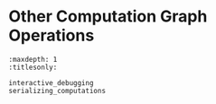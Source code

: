 # Other Computation Graph Operations

```{toctree}
:maxdepth: 1
:titlesonly:

interactive_debugging
serializing_computations
```
